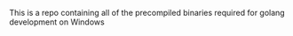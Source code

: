 This is a repo containing all of the precompiled binaries required for golang development on Windows